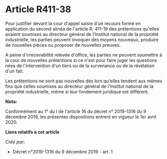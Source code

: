 # Article R411-38

Pour justifier devant la cour d'appel saisie d'un recours formé en application du second alinéa de l'article R. 411-19 des
prétentions qu'elles avaient soumises au directeur général de l'Institut national de la propriété industrielle, les parties
peuvent invoquer des moyens nouveaux, produire de nouvelles pièces ou proposer de nouvelles preuves.

A peine d'irrecevabilité relevée d'office, les parties ne peuvent soumettre à la cour de nouvelles prétentions si ce n'est
pour faire juger les questions nées de l'intervention d'un tiers ou de la survenance ou de la révélation d'un fait.

Les prétentions ne sont pas nouvelles dès lors qu'elles tendent aux mêmes fins que celles soumises au directeur général de
l'Institut national de la propriété industrielle, même si leur fondement juridique est différent.

**Nota:**

Conformément au 1° du I de l'article 16 du décret n° 2019-1316 du 9 décembre 2019, les présentes dispositions entrent en
vigueur le 1er avril 2020.

**Liens relatifs à cet article**

_Créé par_:

  - Décret n°2019-1316 du 9 décembre 2019 - art. 1
